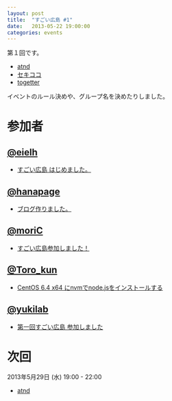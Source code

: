 ```yaml
---
layout: post
title:  "すごい広島 #1"
date:   2013-05-22 19:00:00
categories: events
---
```


第１回です。

* [atnd](http://atnd.org/events/39897)
* [セキココ](http://sekico.co/zaseki/138)
* [togetter](http://togetter.com/li/507014)

イベントのルール決めや、グループ名を決めたりしました。

# 参加者

## [@eielh](https://twitter.com/eielh)

* [すごい広島 はじめました。](http://eielh-life.tumblr.com/post/51064201668)


## [@hanapage](https://twitter.com/hanapage)

* [ブログ作りました。](http://hanapage.wordpress.com/)


## [@moriC](https://twitter.com/CentBoss)

* [すごい広島参加しました！](http://blog.mori-theta.net/?p=7)


## [@Toro_kun](https://twitter.com/Toro_kun)

* [CentOS 6.4 x64 にnvmでnode.jsをインストールする](http://106n.net/toro/blog/?p=879)


## [@yukilab](https://twitter.com/yukilab)

* [第一回すごい広島 参加しました](http://yukilab3.blog.fc2.com/blog-entry-17.html)

# 次回

2013年5月29日 (水) 19:00 - 22:00

* [atnd](http://atnd.org/events/39927)
